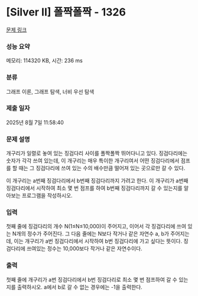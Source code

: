 # [Silver II] 폴짝폴짝 - 1326 

[문제 링크](https://www.acmicpc.net/problem/1326) 

### 성능 요약

메모리: 114320 KB, 시간: 236 ms

### 분류

그래프 이론, 그래프 탐색, 너비 우선 탐색

### 제출 일자

2025년 8월 7일 11:58:40

### 문제 설명

<p>개구리가 일렬로 놓여 있는 징검다리 사이를 폴짝폴짝 뛰어다니고 있다. 징검다리에는 숫자가 각각 쓰여 있는데, 이 개구리는 매우 특이한 개구리여서 어떤 징검다리에서 점프를 할 때는 그 징검다리에 쓰여 있는 수의 배수만큼 떨어져 있는 곳으로만 갈 수 있다.</p>

<p>이 개구리는 a번째 징검다리에서 b번째 징검다리까지 가려고 한다. 이 개구리가 a번째 징검다리에서 시작하여 최소 몇 번 점프를 하여 b번째 징검다리까지 갈 수 있는지를 알아보는 프로그램을 작성하시오.</p>

### 입력 

 <p>첫째 줄에 징검다리의 개수 N(1≤N≤10,000)이 주어지고, 이어서 각 징검다리에 쓰여 있는 N개의 정수가 주어진다. 그 다음 줄에는 N보다 작거나 같은 자연수 a, b가 주어지는 데, 이는 개구리가 a번 징검다리에서 시작하여 b번 징검다리에 가고 싶다는 뜻이다. 징검다리에 쓰여있는 정수는 10,000보다 작거나 같은 자연수이다.</p>

### 출력 

 <p>첫째 줄에 개구리가 a번 징검다리에서 b번 징검다리로 최소 몇 번 점프하여 갈 수 있는 지를 출력하시오. a에서 b로 갈 수 없는 경우에는 -1을 출력한다.</p>

